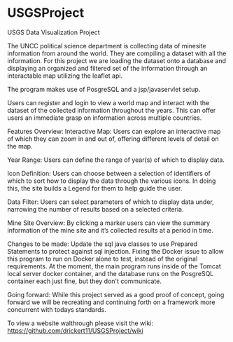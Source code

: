 # USGSProject
USGS Data Visualization Project

The UNCC political science department is collecting data of minesite information from around the world. They are compiling a dataset with all the information. For this project we are loading the dataset onto a database and displaying an organized and filtered set of the information through an interactable map utilizing the leaflet api.

The program makes use of PosgreSQL and a jsp/javaservlet setup.

Users can register and login to view a world map and interact with the dataset of the collected information throughout the years. This can offer users an immediate grasp on information across multiple countries.

Features Overview:
Interactive Map: Users can explore an interactive map of which they can zoom in and out of, offering different levels of detail on the map.

Year Range: Users can define the range of year(s) of which to display data.

Icon Definition: Users can choose between a selection of identifiers of which to sort how to display the data through the various icons. In doing this, the site builds a Legend for them to help guide the user.

Data Filter: Users can select parameters of which to display data under, narrowing the number of results based on a selected criteria.

Mine Site Overview: By clicking a marker users can view the summary information of the mine site and it’s collected results at a period in time.

Changes to be made:
Update the sql java classes to use Prepared Statements to protect against sql injection.
Fixing the Docker issue to allow this program to run on Docker alone to test, instead of the original requirements.
At the moment, the main program runs inside of the Tomcat local server docker container, and the database runs on the PosgreSQL container each just fine, but they don't communicate. 

Going forward: While this project served as a good proof of concept, going forward we will be recreating and continuing forth on a framework more concurrent with todays standards. 

To view a website walthrough please visit the wiki:
https://github.com/drickert11/USGSProject/wiki

